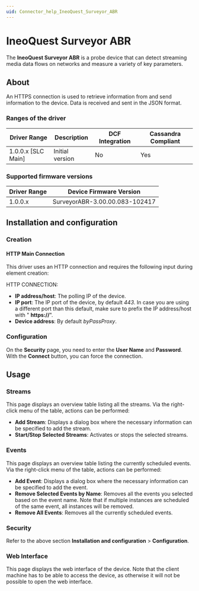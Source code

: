 ```yaml
---
uid: Connector_help_IneoQuest_Surveyor_ABR
---
```


# IneoQuest Surveyor ABR

The **IneoQuest Surveyor ABR** is a probe device that can detect streaming media data flows on networks and measure a variety of key parameters.

## About

An HTTPS connection is used to retrieve information from and send information to the device. Data is received and sent in the JSON format.

### Ranges of the driver

| **Driver Range**     | **Description** | **DCF Integration** | **Cassandra Compliant** |
|----------------------|-----------------|---------------------|-------------------------|
| 1.0.0.x \[SLC Main\] | Initial version | No                  | Yes                     |

### Supported firmware versions

| **Driver Range** | **Device Firmware Version**    |
|------------------|--------------------------------|
| 1.0.0.x          | SurveyorABR-3.00.00.083-102417 |

## Installation and configuration

### Creation

#### HTTP Main Connection

This driver uses an HTTP connection and requires the following input during element creation:

HTTP CONNECTION:

- **IP address/host**: The polling IP of the device.
- **IP port**: The IP port of the device, by default *443*. In case you are using a different port than this default, make sure to prefix the IP address/host with " **https://**".
- **Device address**: By default *byPassProxy*.

### Configuration

On the **Security** page, you need to enter the **User Name** and **Password**. With the **Connect** button, you can force the connection.

## Usage

### Streams

This page displays an overview table listing all the streams. Via the right-click menu of the table, actions can be performed:

- **Add Stream**: Displays a dialog box where the necessary information can be specified to add the stream.
- **Start/Stop Selected Streams**: Activates or stops the selected streams.

### Events

This page displays an overview table listing the currently scheduled events. Via the right-click menu of the table, actions can be performed:

- **Add Event**: Displays a dialog box where the necessary information can be specified to add the event.
- **Remove Selected Events by Name**: Removes all the events you selected based on the event name. Note that if multiple instances are scheduled of the same event, all instances will be removed.
- **Remove All Events**: Removes all the currently scheduled events.

### Security

Refer to the above section **Installation and configuration** \> **Configuration**.

### Web Interface

This page displays the web interface of the device. Note that the client machine has to be able to access the device, as otherwise it will not be possible to open the web interface.

